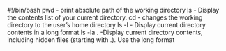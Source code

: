#!/bin/bash
pwd - print absolute path of the working directory
ls - Display the contents list of your current directory.
cd - changes the working directory to the user’s home directory
ls -l - Display current directory contents in a long format
ls -la . -Display current directory contents, including hidden files (starting with .). Use the long format


